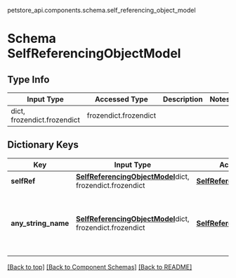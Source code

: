petstore_api.components.schema.self_referencing_object_model
# Schema SelfReferencingObjectModel

## Type Info
Input Type | Accessed Type | Description | Notes
------------ | ------------- | ------------- | -------------
dict, frozendict.frozendict | frozendict.frozendict |  |

## Dictionary Keys
Key | Input Type | Accessed Type | Description | Notes
------------ | ------------- | ------------- | ------------- | -------------
**selfRef** | [**SelfReferencingObjectModel**](#top)dict, frozendict.frozendict | [**SelfReferencingObjectModel**](#top) |  | [optional]
**any_string_name** | [**SelfReferencingObjectModel**](#top)dict, frozendict.frozendict | [**SelfReferencingObjectModel**](#top) | any string name can be used but the value must be the correct type | [optional]

[[Back to top]](#top) [[Back to Component Schemas]](../../../README.md#Component-Schemas) [[Back to README]](../../../README.md)
